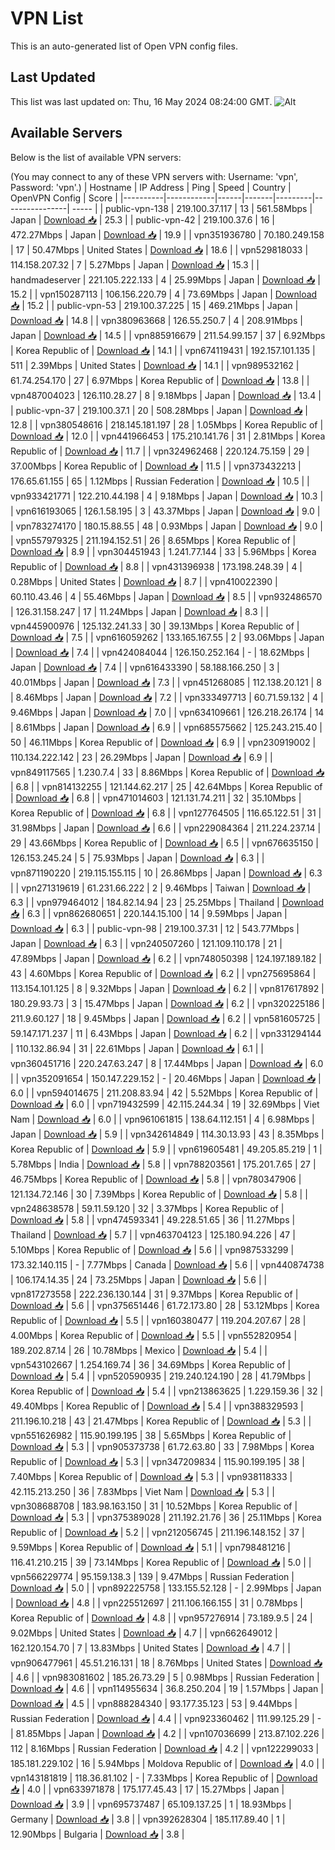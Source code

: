 # VPN List

This is an auto-generated list of Open VPN config files.

## Last Updated

This list was last updated on: Thu, 16 May 2024 08:24:00 GMT.
![Alt](https://repobeats.axiom.co/api/embed/186b98318ef1479477931607c1ad7d823f12451f.svg "Repobeats analytics image")

## Available Servers

Below is the list of available VPN servers:

(You may connect to any of these VPN servers with: Username: 'vpn', Password: 'vpn'.)
| Hostname | IP Address | Ping | Speed | Country | OpenVPN Config | Score |
|----------|------------|------|-------|---------|----------------| ----- |
| public-vpn-138 | 219.100.37.117 | 13 | 561.58Mbps | Japan | [Download 📥](./configs/server_0_JP.ovpn) | 25.3 |
| public-vpn-42 | 219.100.37.6 | 16 | 472.27Mbps | Japan | [Download 📥](./configs/server_1_JP.ovpn) | 19.9 |
| vpn351936780 | 70.180.249.158 | 17 | 50.47Mbps | United States | [Download 📥](./configs/server_2_US.ovpn) | 18.6 |
| vpn529818033 | 114.158.207.32 | 7 | 5.27Mbps | Japan | [Download 📥](./configs/server_3_JP.ovpn) | 15.3 |
| handmadeserver | 221.105.222.133 | 4 | 25.99Mbps | Japan | [Download 📥](./configs/server_4_JP.ovpn) | 15.2 |
| vpn150287113 | 106.156.220.79 | 4 | 73.69Mbps | Japan | [Download 📥](./configs/server_5_JP.ovpn) | 15.2 |
| public-vpn-53 | 219.100.37.225 | 15 | 469.21Mbps | Japan | [Download 📥](./configs/server_6_JP.ovpn) | 14.8 |
| vpn380963668 | 126.55.250.7 | 4 | 208.91Mbps | Japan | [Download 📥](./configs/server_7_JP.ovpn) | 14.5 |
| vpn885916679 | 211.54.99.157 | 37 | 6.92Mbps | Korea Republic of | [Download 📥](./configs/server_8_KR.ovpn) | 14.1 |
| vpn674119431 | 192.157.101.135 | 511 | 2.39Mbps | United States | [Download 📥](./configs/server_9_US.ovpn) | 14.1 |
| vpn989532162 | 61.74.254.170 | 27 | 6.97Mbps | Korea Republic of | [Download 📥](./configs/server_10_KR.ovpn) | 13.8 |
| vpn487004023 | 126.110.28.27 | 8 | 9.18Mbps | Japan | [Download 📥](./configs/server_11_JP.ovpn) | 13.4 |
| public-vpn-37 | 219.100.37.1 | 20 | 508.28Mbps | Japan | [Download 📥](./configs/server_12_JP.ovpn) | 12.8 |
| vpn380548616 | 218.145.181.197 | 28 | 1.05Mbps | Korea Republic of | [Download 📥](./configs/server_13_KR.ovpn) | 12.0 |
| vpn441966453 | 175.210.141.76 | 31 | 2.81Mbps | Korea Republic of | [Download 📥](./configs/server_14_KR.ovpn) | 11.7 |
| vpn324962468 | 220.124.75.159 | 29 | 37.00Mbps | Korea Republic of | [Download 📥](./configs/server_15_KR.ovpn) | 11.5 |
| vpn373432213 | 176.65.61.155 | 65 | 1.12Mbps | Russian Federation | [Download 📥](./configs/server_16_RU.ovpn) | 10.5 |
| vpn933421771 | 122.210.44.198 | 4 | 9.18Mbps | Japan | [Download 📥](./configs/server_17_JP.ovpn) | 10.3 |
| vpn616193065 | 126.1.58.195 | 3 | 43.37Mbps | Japan | [Download 📥](./configs/server_18_JP.ovpn) | 9.0 |
| vpn783274170 | 180.15.88.55 | 48 | 0.93Mbps | Japan | [Download 📥](./configs/server_19_JP.ovpn) | 9.0 |
| vpn557979325 | 211.194.152.51 | 26 | 8.65Mbps | Korea Republic of | [Download 📥](./configs/server_20_KR.ovpn) | 8.9 |
| vpn304451943 | 1.241.77.144 | 33 | 5.96Mbps | Korea Republic of | [Download 📥](./configs/server_21_KR.ovpn) | 8.8 |
| vpn431396938 | 173.198.248.39 | 4 | 0.28Mbps | United States | [Download 📥](./configs/server_22_US.ovpn) | 8.7 |
| vpn410022390 | 60.110.43.46 | 4 | 55.46Mbps | Japan | [Download 📥](./configs/server_23_JP.ovpn) | 8.5 |
| vpn932486570 | 126.31.158.247 | 17 | 11.24Mbps | Japan | [Download 📥](./configs/server_24_JP.ovpn) | 8.3 |
| vpn445900976 | 125.132.241.33 | 30 | 39.13Mbps | Korea Republic of | [Download 📥](./configs/server_25_KR.ovpn) | 7.5 |
| vpn616059262 | 133.165.167.55 | 2 | 93.06Mbps | Japan | [Download 📥](./configs/server_26_JP.ovpn) | 7.4 |
| vpn424084044 | 126.150.252.164 | - | 18.62Mbps | Japan | [Download 📥](./configs/server_27_JP.ovpn) | 7.4 |
| vpn616433390 | 58.188.166.250 | 3 | 40.01Mbps | Japan | [Download 📥](./configs/server_28_JP.ovpn) | 7.3 |
| vpn451268085 | 112.138.20.121 | 8 | 8.46Mbps | Japan | [Download 📥](./configs/server_29_JP.ovpn) | 7.2 |
| vpn333497713 | 60.71.59.132 | 4 | 9.46Mbps | Japan | [Download 📥](./configs/server_30_JP.ovpn) | 7.0 |
| vpn634109661 | 126.218.26.174 | 14 | 8.61Mbps | Japan | [Download 📥](./configs/server_31_JP.ovpn) | 6.9 |
| vpn685575662 | 125.243.215.40 | 50 | 46.11Mbps | Korea Republic of | [Download 📥](./configs/server_32_KR.ovpn) | 6.9 |
| vpn230919002 | 110.134.222.142 | 23 | 26.29Mbps | Japan | [Download 📥](./configs/server_33_JP.ovpn) | 6.9 |
| vpn849117565 | 1.230.7.4 | 33 | 8.86Mbps | Korea Republic of | [Download 📥](./configs/server_34_KR.ovpn) | 6.8 |
| vpn814132255 | 121.144.62.217 | 25 | 42.64Mbps | Korea Republic of | [Download 📥](./configs/server_35_KR.ovpn) | 6.8 |
| vpn471014603 | 121.131.74.211 | 32 | 35.10Mbps | Korea Republic of | [Download 📥](./configs/server_36_KR.ovpn) | 6.8 |
| vpn127764505 | 116.65.122.51 | 31 | 31.98Mbps | Japan | [Download 📥](./configs/server_37_JP.ovpn) | 6.6 |
| vpn229084364 | 211.224.237.14 | 29 | 43.66Mbps | Korea Republic of | [Download 📥](./configs/server_38_KR.ovpn) | 6.5 |
| vpn676635150 | 126.153.245.24 | 5 | 75.93Mbps | Japan | [Download 📥](./configs/server_39_JP.ovpn) | 6.3 |
| vpn871190220 | 219.115.155.115 | 10 | 26.86Mbps | Japan | [Download 📥](./configs/server_40_JP.ovpn) | 6.3 |
| vpn271319619 | 61.231.66.222 | 2 | 9.46Mbps | Taiwan | [Download 📥](./configs/server_41_TW.ovpn) | 6.3 |
| vpn979464012 | 184.82.14.94 | 23 | 25.25Mbps | Thailand | [Download 📥](./configs/server_42_TH.ovpn) | 6.3 |
| vpn862680651 | 220.144.15.100 | 14 | 9.59Mbps | Japan | [Download 📥](./configs/server_43_JP.ovpn) | 6.3 |
| public-vpn-98 | 219.100.37.31 | 12 | 543.77Mbps | Japan | [Download 📥](./configs/server_44_JP.ovpn) | 6.3 |
| vpn240507260 | 121.109.110.178 | 21 | 47.89Mbps | Japan | [Download 📥](./configs/server_45_JP.ovpn) | 6.2 |
| vpn748050398 | 124.197.189.182 | 43 | 4.60Mbps | Korea Republic of | [Download 📥](./configs/server_46_KR.ovpn) | 6.2 |
| vpn275695864 | 113.154.101.125 | 8 | 9.32Mbps | Japan | [Download 📥](./configs/server_47_JP.ovpn) | 6.2 |
| vpn817617892 | 180.29.93.73 | 3 | 15.47Mbps | Japan | [Download 📥](./configs/server_48_JP.ovpn) | 6.2 |
| vpn320225186 | 211.9.60.127 | 18 | 9.45Mbps | Japan | [Download 📥](./configs/server_49_JP.ovpn) | 6.2 |
| vpn581605725 | 59.147.171.237 | 11 | 6.43Mbps | Japan | [Download 📥](./configs/server_50_JP.ovpn) | 6.2 |
| vpn331294144 | 110.132.86.94 | 31 | 22.61Mbps | Japan | [Download 📥](./configs/server_51_JP.ovpn) | 6.1 |
| vpn360451716 | 220.247.63.247 | 8 | 17.44Mbps | Japan | [Download 📥](./configs/server_52_JP.ovpn) | 6.0 |
| vpn352091654 | 150.147.229.152 | - | 20.46Mbps | Japan | [Download 📥](./configs/server_53_JP.ovpn) | 6.0 |
| vpn594014675 | 211.208.83.94 | 42 | 5.52Mbps | Korea Republic of | [Download 📥](./configs/server_54_KR.ovpn) | 6.0 |
| vpn719432599 | 42.115.244.34 | 19 | 32.69Mbps | Viet Nam | [Download 📥](./configs/server_55_VN.ovpn) | 6.0 |
| vpn961061815 | 138.64.112.151 | 4 | 6.98Mbps | Japan | [Download 📥](./configs/server_56_JP.ovpn) | 5.9 |
| vpn342614849 | 114.30.13.93 | 43 | 8.35Mbps | Korea Republic of | [Download 📥](./configs/server_57_KR.ovpn) | 5.9 |
| vpn619605481 | 49.205.85.219 | 1 | 5.78Mbps | India | [Download 📥](./configs/server_58_IN.ovpn) | 5.8 |
| vpn788203561 | 175.201.7.65 | 27 | 46.75Mbps | Korea Republic of | [Download 📥](./configs/server_59_KR.ovpn) | 5.8 |
| vpn780347906 | 121.134.72.146 | 30 | 7.39Mbps | Korea Republic of | [Download 📥](./configs/server_60_KR.ovpn) | 5.8 |
| vpn248638578 | 59.11.59.120 | 32 | 3.37Mbps | Korea Republic of | [Download 📥](./configs/server_61_KR.ovpn) | 5.8 |
| vpn474593341 | 49.228.51.65 | 36 | 11.27Mbps | Thailand | [Download 📥](./configs/server_62_TH.ovpn) | 5.7 |
| vpn463704123 | 125.180.94.226 | 47 | 5.10Mbps | Korea Republic of | [Download 📥](./configs/server_63_KR.ovpn) | 5.6 |
| vpn987533299 | 173.32.140.115 | - | 7.77Mbps | Canada | [Download 📥](./configs/server_64_CA.ovpn) | 5.6 |
| vpn440874738 | 106.174.14.35 | 24 | 73.25Mbps | Japan | [Download 📥](./configs/server_65_JP.ovpn) | 5.6 |
| vpn817273558 | 222.236.130.144 | 31 | 9.37Mbps | Korea Republic of | [Download 📥](./configs/server_66_KR.ovpn) | 5.6 |
| vpn375651446 | 61.72.173.80 | 28 | 53.12Mbps | Korea Republic of | [Download 📥](./configs/server_67_KR.ovpn) | 5.5 |
| vpn160380477 | 119.204.207.67 | 28 | 4.00Mbps | Korea Republic of | [Download 📥](./configs/server_68_KR.ovpn) | 5.5 |
| vpn552820954 | 189.202.87.14 | 26 | 10.78Mbps | Mexico | [Download 📥](./configs/server_69_MX.ovpn) | 5.4 |
| vpn543102667 | 1.254.169.74 | 36 | 34.69Mbps | Korea Republic of | [Download 📥](./configs/server_70_KR.ovpn) | 5.4 |
| vpn520590935 | 219.240.124.190 | 28 | 41.79Mbps | Korea Republic of | [Download 📥](./configs/server_71_KR.ovpn) | 5.4 |
| vpn213863625 | 1.229.159.36 | 32 | 49.40Mbps | Korea Republic of | [Download 📥](./configs/server_72_KR.ovpn) | 5.4 |
| vpn388329593 | 211.196.10.218 | 43 | 21.47Mbps | Korea Republic of | [Download 📥](./configs/server_73_KR.ovpn) | 5.3 |
| vpn551626982 | 115.90.199.195 | 38 | 5.65Mbps | Korea Republic of | [Download 📥](./configs/server_74_KR.ovpn) | 5.3 |
| vpn905373738 | 61.72.63.80 | 33 | 7.98Mbps | Korea Republic of | [Download 📥](./configs/server_75_KR.ovpn) | 5.3 |
| vpn347209834 | 115.90.199.195 | 38 | 7.40Mbps | Korea Republic of | [Download 📥](./configs/server_76_KR.ovpn) | 5.3 |
| vpn938118333 | 42.115.213.250 | 36 | 7.83Mbps | Viet Nam | [Download 📥](./configs/server_77_VN.ovpn) | 5.3 |
| vpn308688708 | 183.98.163.150 | 31 | 10.52Mbps | Korea Republic of | [Download 📥](./configs/server_78_KR.ovpn) | 5.3 |
| vpn375389028 | 211.192.21.76 | 36 | 25.11Mbps | Korea Republic of | [Download 📥](./configs/server_79_KR.ovpn) | 5.2 |
| vpn212056745 | 211.196.148.152 | 37 | 9.59Mbps | Korea Republic of | [Download 📥](./configs/server_80_KR.ovpn) | 5.1 |
| vpn798481216 | 116.41.210.215 | 39 | 73.14Mbps | Korea Republic of | [Download 📥](./configs/server_81_KR.ovpn) | 5.0 |
| vpn566229774 | 95.159.138.3 | 139 | 9.47Mbps | Russian Federation | [Download 📥](./configs/server_82_RU.ovpn) | 5.0 |
| vpn892225758 | 133.155.52.128 | - | 2.99Mbps | Japan | [Download 📥](./configs/server_83_JP.ovpn) | 4.8 |
| vpn225512697 | 211.106.166.155 | 31 | 0.78Mbps | Korea Republic of | [Download 📥](./configs/server_84_KR.ovpn) | 4.8 |
| vpn957276914 | 73.189.9.5 | 24 | 9.02Mbps | United States | [Download 📥](./configs/server_85_US.ovpn) | 4.7 |
| vpn662649012 | 162.120.154.70 | 7 | 13.83Mbps | United States | [Download 📥](./configs/server_86_US.ovpn) | 4.7 |
| vpn906477961 | 45.51.216.131 | 18 | 8.76Mbps | United States | [Download 📥](./configs/server_87_US.ovpn) | 4.6 |
| vpn983081602 | 185.26.73.29 | 5 | 0.98Mbps | Russian Federation | [Download 📥](./configs/server_88_RU.ovpn) | 4.6 |
| vpn114955634 | 36.8.250.204 | 19 | 1.57Mbps | Japan | [Download 📥](./configs/server_89_JP.ovpn) | 4.5 |
| vpn888284340 | 93.177.35.123 | 53 | 9.44Mbps | Russian Federation | [Download 📥](./configs/server_90_RU.ovpn) | 4.4 |
| vpn923360462 | 111.99.125.29 | - | 81.85Mbps | Japan | [Download 📥](./configs/server_91_JP.ovpn) | 4.2 |
| vpn107036699 | 213.87.102.226 | 112 | 8.16Mbps | Russian Federation | [Download 📥](./configs/server_92_RU.ovpn) | 4.2 |
| vpn122299033 | 185.181.229.102 | 16 | 5.94Mbps | Moldova Republic of | [Download 📥](./configs/server_93_MD.ovpn) | 4.0 |
| vpn143181819 | 118.36.81.102 | - | 7.33Mbps | Korea Republic of | [Download 📥](./configs/server_94_KR.ovpn) | 4.0 |
| vpn633971878 | 175.177.45.43 | 17 | 15.27Mbps | Japan | [Download 📥](./configs/server_95_JP.ovpn) | 3.9 |
| vpn695737487 | 65.109.137.25 | 1 | 18.93Mbps | Germany | [Download 📥](./configs/server_96_DE.ovpn) | 3.8 |
| vpn392628304 | 185.117.89.40 | 1 | 12.90Mbps | Bulgaria | [Download 📥](./configs/server_97_BG.ovpn) | 3.8 |
